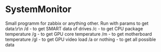 ﻿# SystemMonitor
Small programm for zabbix or anything other.
Run with params to get data:\r\n
/d  - to get SMART data of drives
/c  - to get CPU package temperature
/g  - to get GPU core temperature
/m  - to get motherboard temperature
/gl  - to get GPU video load
/a or nothing - to get all possible data
